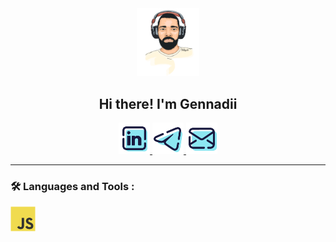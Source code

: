 <link rel="stylesheet" href="https://cdn.jsdelivr.net/gh/devicons/devicon@latest/devicon.min.css">

<div align="center">
  <img src="./me copy.png" width="100"/>
  <h2>Hi there! I'm Gennadii</h2>
</div>
<div align="center">
    <a href="https://www.linkedin.com/in/g-shpreer/">
        <img src="./assets/icons8-linkedin-96.png" alt="linkedin" width="50">
    </a>
    <a href="https://t.me/intellegento">
        <img src="./assets/icons8-telegram-96.png" alt="linkedin" width="50">
    </a>
    <a href="mailto:intellegento@gmail.com">
        <img src="./assets/icons8-letter-96.png" alt="linkedin" width="50">
    </a>
</div>

---

### :hammer_and_wrench: Languages and Tools :

<div>
  <img src="https://github.com/devicons/devicon/blob/master/icons/javascript/javascript-original.svg" title="Java" alt="Java" width="40" height="40"/>&nbsp;

</div>


